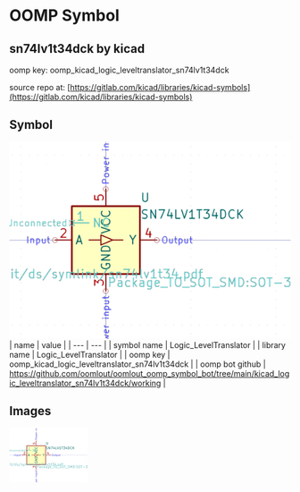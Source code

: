# OOMP Symbol  
## sn74lv1t34dck  by kicad  
  
oomp key: oomp_kicad_logic_leveltranslator_sn74lv1t34dck  
  
source repo at: [https://gitlab.com/kicad/libraries/kicad-symbols](https://gitlab.com/kicad/libraries/kicad-symbols)  
## Symbol  
  
[![working.png](working_600.png)](working.png)  
| name | value | 
| --- | --- | 
| symbol name | Logic_LevelTranslator | 
| library name | Logic_LevelTranslator | 
| oomp key | oomp_kicad_logic_leveltranslator_sn74lv1t34dck | 
| oomp bot github | https://github.com/oomlout/oomlout_oomp_symbol_bot/tree/main/kicad_logic_leveltranslator_sn74lv1t34dck/working | 
## Images  
  
[![working.png](working_140.png)](working.png)  
